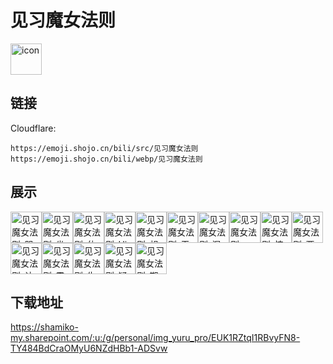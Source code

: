 # 见习魔女法则
<img src="https://emoji.shojo.cn/bili/src/见习魔女法则/icon.png" width="50" height="50" alt="icon">

## 链接
Cloudflare:
```
https://emoji.shojo.cn/bili/src/见习魔女法则
https://emoji.shojo.cn/bili/webp/见习魔女法则
```
## 展示
<img src="https://emoji.shojo.cn/bili/src/见习魔女法则/见习魔女法则-哭啼啼.png" width="50" height="50" alt="见习魔女法则-哭啼啼"><img src="https://emoji.shojo.cn/bili/src/见习魔女法则/见习魔女法则-坐等开饭.png" width="50" height="50" alt="见习魔女法则-坐等开饭"><img src="https://emoji.shojo.cn/bili/src/见习魔女法则/见习魔女法则-休眠时间.png" width="50" height="50" alt="见习魔女法则-休眠时间"><img src="https://emoji.shojo.cn/bili/src/见习魔女法则/见习魔女法则-Hi~.png" width="50" height="50" alt="见习魔女法则-Hi~"><img src="https://emoji.shojo.cn/bili/src/见习魔女法则/见习魔女法则-想到了.png" width="50" height="50" alt="见习魔女法则-想到了"><img src="https://emoji.shojo.cn/bili/src/见习魔女法则/见习魔女法则-无语.png" width="50" height="50" alt="见习魔女法则-无语"><img src="https://emoji.shojo.cn/bili/src/见习魔女法则/见习魔女法则-混乱.png" width="50" height="50" alt="见习魔女法则-混乱"><img src="https://emoji.shojo.cn/bili/src/见习魔女法则/见习魔女法则-wink.png" width="50" height="50" alt="见习魔女法则-wink"><img src="https://emoji.shojo.cn/bili/src/见习魔女法则/见习魔女法则-惊喜.png" width="50" height="50" alt="见习魔女法则-惊喜"><img src="https://emoji.shojo.cn/bili/src/见习魔女法则/见习魔女法则-要哭了.png" width="50" height="50" alt="见习魔女法则-要哭了"><img src="https://emoji.shojo.cn/bili/src/见习魔女法则/见习魔女法则-认真起来.png" width="50" height="50" alt="见习魔女法则-认真起来"><img src="https://emoji.shojo.cn/bili/src/见习魔女法则/见习魔女法则-震撼.png" width="50" height="50" alt="见习魔女法则-震撼"><img src="https://emoji.shojo.cn/bili/src/见习魔女法则/见习魔女法则-生气.png" width="50" height="50" alt="见习魔女法则-生气"><img src="https://emoji.shojo.cn/bili/src/见习魔女法则/见习魔女法则-疑惑.png" width="50" height="50" alt="见习魔女法则-疑惑"><img src="https://emoji.shojo.cn/bili/src/见习魔女法则/见习魔女法则-期待.png" width="50" height="50" alt="见习魔女法则-期待">

## 下载地址

https://shamiko-my.sharepoint.com/:u:/g/personal/img_yuru_pro/EUK1RZtqI1RBvyFN8-TY484BdCraOMyU6NZdHBb1-ADSvw